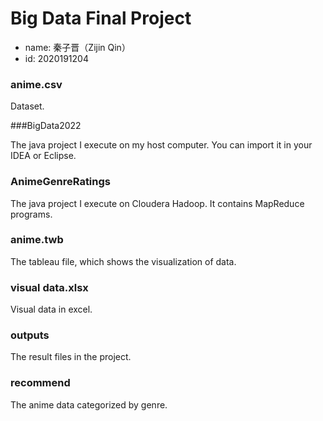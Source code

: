 # Big Data Final Project

- name: 秦子晋（Zijin Qin）
- id: 2020191204

### anime.csv

Dataset.

###BigData2022

The java project I execute on my host computer. You can import it in your IDEA or Eclipse.

### AnimeGenreRatings

The java project I execute on Cloudera Hadoop. It contains MapReduce programs.

### anime.twb

The tableau file, which shows the visualization of data.

### visual data.xlsx

Visual data in excel.

### outputs

The result files in the project.

### recommend

The anime data categorized by genre.
